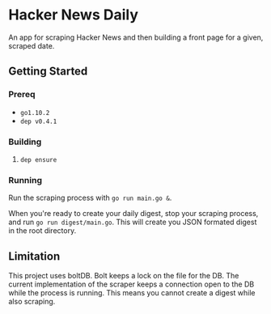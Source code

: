 # Hacker News Daily

An app for scraping Hacker News and then building a front page for a given, scraped date.

## Getting Started

### Prereq

- `go1.10.2`
- `dep v0.4.1`

### Building

1. `dep ensure`

### Running

Run the scraping process with `go run main.go &`.

When you're ready to create your daily digest, stop your scraping process, and run `go run digest/main.go`. This will create you JSON formated digest in the root directory. 

## Limitation

This project uses boltDB. Bolt keeps a lock on the file for the DB. The current implementation of the scraper keeps a connection open to the DB while the process is running. This means you cannot create a digest while also scraping.
